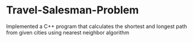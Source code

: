 # Travel-Salesman-Problem
Implemented a C++ program that calculates the shortest and longest path from given cities using nearest neighbor algorithm 
